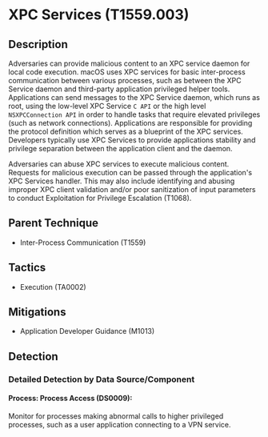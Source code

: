 # XPC Services (T1559.003)

## Description
Adversaries can provide malicious content to an XPC service daemon for local code execution. macOS uses XPC services for basic inter-process communication between various processes, such as between the XPC Service daemon and third-party application privileged helper tools. Applications can send messages to the XPC Service daemon, which runs as root, using the low-level XPC Service ```C API``` or the high level ```NSXPCConnection API``` in order to handle tasks that require elevated privileges (such as network connections). Applications are responsible for providing the protocol definition which serves as a blueprint of the XPC services. Developers typically use XPC Services to provide applications stability and privilege separation between the application client and the daemon.

Adversaries can abuse XPC services to execute malicious content. Requests for malicious execution can be passed through the application's XPC Services handler. This may also include identifying and abusing improper XPC client validation and/or poor sanitization of input parameters to conduct Exploitation for Privilege Escalation (T1068).

## Parent Technique
- Inter-Process Communication (T1559)

## Tactics
- Execution (TA0002)

## Mitigations
- Application Developer Guidance (M1013)

## Detection

### Detailed Detection by Data Source/Component
#### Process: Process Access (DS0009): 
Monitor for processes making abnormal calls to higher privileged processes, such as a user application connecting to a VPN service.

